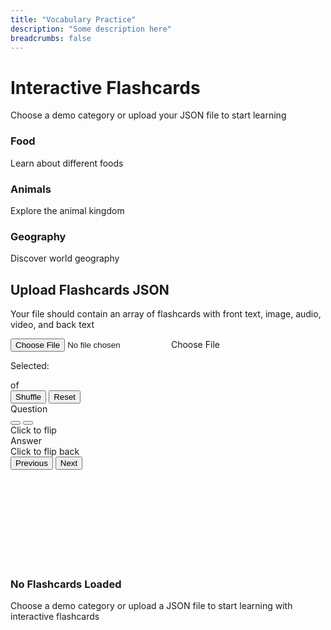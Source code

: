 ```yaml
---
title: "Vocabulary Practice"
description: "Some description here"
breadcrumbs: false
---
```

<div class="min-h-screen">
<div x-data="flashcardApp()" class="container mx-auto px-4 py-8">
        <div class="max-w-3xl mx-auto">
            <h1 class="text-3xl font-bold text-center text-blue-700 mb-2">Interactive Flashcards</h1>
            <p class="text-center text-gray-600 mb-8">Choose a demo category or upload your JSON file to start learning</p>
            
<!-- Demo Cards Section -->
<div class="grid grid-cols-1 sm:grid-cols-3 gap-4 mb-8">
    <div @click="loadDemo('food')" class="demo-card bg-white rounded-lg shadow-md p-6 text-center cursor-pointer">
        <i class="fas fa-utensils text-3xl text-blue-500 mb-2"></i>
        <h3 class="text-lg font-semibold text-gray-800">Food</h3>
        <p class="text-sm text-gray-500">Learn about different foods</p>
    </div>
    <div @click="loadDemo('animals')" class="demo-card bg-white rounded-lg shadow-md p-6 text-center cursor-pointer">
        <i class="fas fa-paw text-3xl text-blue-500 mb-2"></i>
        <h3 class="text-lg font-semibold text-gray-800">Animals</h3>
        <p class="text-sm text-gray-500">Explore the animal kingdom</p>
    </div>
    <div @click="loadDemo('geography')" class="demo-card bg-white rounded-lg shadow-md p-6 text-center cursor-pointer">
        <i class="fas fa-globe text-3xl text-blue-500 mb-2"></i>
        <h3 class="text-lg font-semibold text-gray-800">Geography</h3>
        <p class="text-sm text-gray-500">Discover world geography</p>
    </div>
</div>

<!-- File Upload Section -->
<div class="bg-white rounded-lg shadow-md p-6 mb-8">
    <div class="flex flex-col items-center justify-center border-2 border-dashed border-gray-300 rounded-lg p-8">
        <i class="fas fa-file-upload text-4xl text-blue-500 mb-4"></i>
        <h2 class="text-xl font-semibold mb-2">Upload Flashcards JSON</h2>
        <p class="text-gray-500 mb-4">Your file should contain an array of flashcards with front text, image, audio, video, and back text</p>
        <input type="file" id="fileInput" accept=".json" @change="loadFile" class="hidden">
        <label for="fileInput" class="bg-blue-600 hover:bg-blue-700 text-white font-medium py-2 px-6 rounded-lg cursor-pointer transition duration-200">
            Choose File
        </label>
        <p x-show="fileName" class="mt-4 text-sm text-gray-600">Selected: <span x-text="fileName" class="font-medium"></span></p>
    </div>
</div>

<!-- Flashcard Display Section -->
<div x-show="flashcards.length > 0" x-transition class="fade-in">
    <div class="flex justify-between items-center mb-6">
        <div class="text-gray-700">
            <span x-text="currentIndex + 1"></span> of <span x-text="flashcards.length"></span>
        </div>
        <div class="flex space-x-2">
            <button @click="shuffleFlashcards" class="bg-gray-200 hover:bg-gray-300 text-gray-700 px-4 py-2 rounded-lg transition duration-200">
                <i class="fas fa-random mr-2"></i>Shuffle
            </button>
            <button @click="resetFlashcards" class="bg-gray-200 hover:bg-gray-300 text-gray-700 px-4 py-2 rounded-lg transition duration-200">
                <i class="fas fa-redo mr-2"></i>Reset
            </button>
        </div>
    </div>
    
<!-- Flashcard -->
<div class="flashcard bg-white rounded-xl shadow-lg overflow-hidden" :class="{ 'flipped': isFlipped }" @click="toggleFlip">
    <div class="flashcard-inner">
        <!-- Front of the card -->
        <div class="flashcard-front p-6">
            <div class="flex justify-between items-start mb-4">
                <div class="text-sm text-blue-600 font-medium">Question</div>
                <div class="flex space-x-2">
                    <button x-show="currentFlashcard.audio" @click.stop="playAudio(currentFlashcard.audio)" class="media-button bg-blue-100 text-blue-600 p-2 rounded-full">
                        <i class="fas fa-volume-up"></i>
                    </button>
                    <button x-show="currentFlashcard.video" @click.stop="showVideo(currentFlashcard.video)" class="media-button bg-blue-100 text-blue-600 p-2 rounded-full">
                        <i class="fas fa-video"></i>
                    </button>
                </div>
            </div>
            
<div class="flex flex-col items-center justify-center">
    <template x-if="currentFlashcard.frontText">
        <div class="text-xl font-medium text-center text-gray-800" x-text="currentFlashcard.frontText"></div>
    </template>
    <template x-if="currentFlashcard.image">
        <img :src="currentFlashcard.image" alt="Flashcard image" class="max-h-72 w-auto rounded-lg mb-4 shadow-sm">
    </template>
    <template x-if="!currentFlashcard.frontText && !currentFlashcard.image">
        <div class="text-gray-500 italic">No content on front side</div>
    </template>
</div>

<div class="absolute bottom-4 left-0 right-0 text-center text-sm text-gray-500">
    Click to flip
</div>
</div>

<!-- Back of the card -->
<div class="flashcard-back bg-blue-50 p-6">
<div class="text-sm text-blue-600 font-medium mb-4">Answer</div>
<div class="h-full flex items-center justify-center">
    <div class="text-lg text-gray-700" x-text="currentFlashcard.backText"></div>
</div>
<div class="absolute bottom-4 left-0 right-0 text-center text-sm text-gray-500">
    Click to flip back
</div>
</div>
</div>
</div>

<!-- Navigation Controls -->
<div class="flex justify-between mt-6">
    <button @click="prevCard" :disabled="currentIndex === 0" 
            class="bg-blue-600 hover:bg-blue-700 text-white px-6 py-3 rounded-lg disabled:bg-blue-300 transition duration-200">
        <i class="fas fa-arrow-left mr-2"></i>Previous
    </button>
    <button @click="nextCard" :disabled="currentIndex === flashcards.length - 1" 
            class="bg-blue-600 hover:bg-blue-700 text-white px-6 py-3 rounded-lg disabled:bg-blue-300 transition duration-200">
        Next<i class="fas fa-arrow-right ml-2"></i>
    </button>
</div>
</div>

<!-- Video Modal -->
<div x-show="showVideoModal" class="fixed inset-0 z-50 flex items-center justify-center bg-opacity-60" @click="closeVideoModal()" @keydown.escape.window="closeVideoModal()">
    <div class="rounded-lg shadow-lg max-w-2xl w-full relative" @click.stop>
        <div class="aspect-w-16 aspect-h-9">
            <iframe :src="currentVideoUrl" class="w-full h-96" frameborder="0" allowfullscreen></iframe>
        </div>
    </div>
</div>

<!-- Empty State -->
<div x-show="flashcards.length === 0" class="text-center py-12">
    <i class="fas fa-lightbulb text-5xl text-blue-300 mb-4"></i>
    <h3 class="text-xl font-medium text-gray-700 mb-2">No Flashcards Loaded</h3>
    <p class="text-gray-500">Choose a demo category or upload a JSON file to start learning with interactive flashcards</p>
</div>
</div>
</div>
</div>